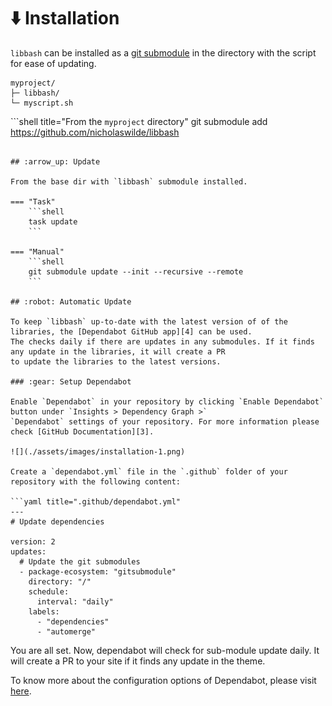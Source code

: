 # :arrow_down: Installation

`libbash` can be installed as a [git submodule][1] in the directory with the script for ease of updating.

```shell title="Project layout"
myproject/
├─ libbash/
└─ myscript.sh
```

```shell title="From the `myproject` directory"
git submodule add https://github.com/nicholaswilde/libbash 
```

## :arrow_up: Update

From the base dir with `libbash` submodule installed.

=== "Task"
    ```shell
    task update
    ```

=== "Manual"
    ```shell
    git submodule update --init --recursive --remote
    ```

## :robot: Automatic Update

To keep `libbash` up-to-date with the latest version of of the libraries, the [Dependabot GitHub app][4] can be used.
The checks daily if there are updates in any submodules. If it finds any update in the libraries, it will create a PR
to update the libraries to the latest versions.

### :gear: Setup Dependabot

Enable `Dependabot` in your repository by clicking `Enable Dependabot` button under `Insights > Dependency Graph >`
`Dependabot` settings of your repository. For more information please check [GitHub Documentation][3].

![](./assets/images/installation-1.png)

Create a `dependabot.yml` file in the `.github` folder of your repository with the following content:

```yaml title=".github/dependabot.yml"
---
# Update dependencies

version: 2
updates:
  # Update the git submodules
  - package-ecosystem: "gitsubmodule"
    directory: "/"
    schedule:
      interval: "daily"
    labels:
      - "dependencies"
      - "automerge"
```

You are all set. Now, dependabot will check for sub-module update daily. It will create a PR to your site if it finds any update in the theme.

To know more about the configuration options of Dependabot, please visit [here][2].

[1]: <https://git-scm.com/book/en/v2/Git-Tools-Submodules>
[2]: <https://docs.github.com/en/code-security/supply-chain-security/keeping-your-dependencies-updated-automatically/configuration-options-for-dependency-updates>
[3]: <https://docs.github.com/en/code-security/supply-chain-security/keeping-your-dependencies-updated-automatically/enabling-and-disabling-version-updates>
[4]: <https://docs.github.com/en/code-security/dependabot/dependabot-version-updates/about-dependabot-version-updates>
